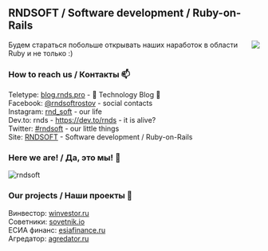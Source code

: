 ## RNDSOFT / Software development / Ruby-on-Rails

<img src="https://user-images.githubusercontent.com/1270997/140707664-a972736a-195d-4bab-8194-fe3a72d26a74.png" data-canonical-src="hhttps://user-images.githubusercontent.com/1270997/140707664-a972736a-195d-4bab-8194-fe3a72d26a74.png" align="right" />

Будем стараться побольше открывать наших наработок в области Ruby и не только :)

### How to reach us / Контакты 📫

Teletype: [blog.rnds.pro](https://blog.rnds.pro/?utm_source=github&utm_medium=post&utm_campaign=main) - 💪 Technology Blog 💪 <br>
Facebook: [@rndsoftrostov](https://www.facebook.com/rndsoftrostov/) - social contacts <br>
Instagram: [rnd_soft](https://www.instagram.com/rnd_soft/) - our life <br>
Dev.to: rnds - https://dev.to/rnds - it is alive? <br>
Twitter: [#rndsoft](https://twitter.com/hashtag/RNDSOFT?src=hashtag_click) - our little things <br>
Site: [RNDSOFT](https://rnds.pro/?utm_source=github&utm_medium=post&utm_campaign=main) -  Software development / Ruby-on-Rails

### Here we are! / Да, это мы! 🙌

![rndsoft](https://user-images.githubusercontent.com/1270997/138438013-8aa61cb2-d290-497c-9016-317ac7f6dae4.jpg)

### Our projects / Наши проекты 🥇

Винвестор: [winvestor.ru](https://winvestor.ru/?utm_source=github&utm_medium=post&utm_campaign=main) <br>
Советники: [sovetnik.io](https://sovetnik.io/?utm_source=github&utm_medium=post&utm_campaign=main) <br>
ЕСИА финанс: [esiafinance.ru](https://esiafinance.ru/?utm_source=github&utm_medium=post&utm_campaign=main) <br>
Агредатор: [agredator.ru](https://docs.agredator.ru/?utm_source=github&utm_medium=post&utm_campaign=main) <br>
